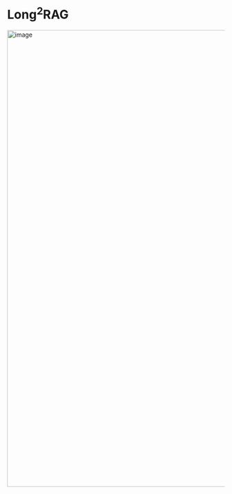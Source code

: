 # Long<sup>2</sup>RAG

<img width="1056" alt="image" src="https://github.com/user-attachments/assets/e752a2dc-5762-496b-a7b1-4ac18123074d">

